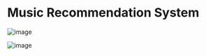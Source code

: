 # Music Recommendation System

![image](https://github.com/user-attachments/assets/3f60b1ca-a354-461c-8f7b-8735787e6ad4)

![image](https://github.com/user-attachments/assets/fb3513ef-86cb-4543-bbc8-0d7050dcffe5)

